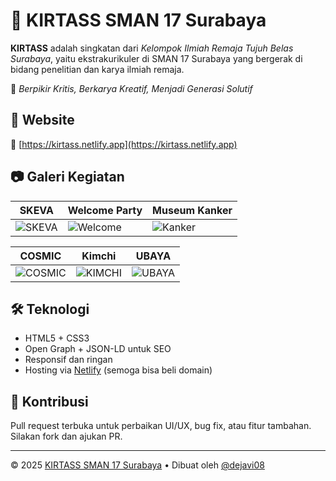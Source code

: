 # 🌟 KIRTASS SMAN 17 Surabaya

**KIRTASS** adalah singkatan dari *Kelompok Ilmiah Remaja Tujuh Belas Surabaya*, yaitu ekstrakurikuler di SMAN 17 Surabaya yang bergerak di bidang penelitian dan karya ilmiah remaja.

🔬 *Berpikir Kritis, Berkarya Kreatif, Menjadi Generasi Solutif*

## 🔗 Website
📎 [https://kirtass.netlify.app](https://kirtass.netlify.app)

## 📷 Galeri Kegiatan

| SKEVA | Welcome Party | Museum Kanker |
|------------|------------|------------|
| ![SKEVA](https://lh3.googleusercontent.com/d/1Fcqcd8eb35V6YeKpHYE7v_2MaAjavTnH=s400) | ![Welcome](https://lh3.googleusercontent.com/d/11NBZlB1-MvMZaI250SNdPLEEBeT9uo03=s400) | ![Kanker](https://lh3.googleusercontent.com/d/1_fbfIqGyDY-GoqY9xDsKHCbmL843XssR=s400) |

| COSMIC | Kimchi | UBAYA |
|---------------|-------------|--------|
| ![COSMIC](https://lh3.googleusercontent.com/d/1NXMqcZRPRUBQDPb8gI4k8UYBaO9tqy_V=s400) | ![KIMCHI](https://lh3.googleusercontent.com/d/19PCbEpThyi4tZh5ir1xte6QEZo2ZEoiE=s400) | ![UBAYA](https://lh3.googleusercontent.com/d/1wVXYmqm1SssZvm_lJJmlHkvZ0qMY8C4O=s400) |

## 🛠️ Teknologi

- HTML5 + CSS3
- Open Graph + JSON-LD untuk SEO
- Responsif dan ringan
- Hosting via [Netlify](https://netlify.com) (semoga bisa beli domain)

## 🤝 Kontribusi
Pull request terbuka untuk perbaikan UI/UX, bug fix, atau fitur tambahan. Silakan fork dan ajukan PR.

---

&copy; 2025 [KIRTASS SMAN 17 Surabaya](https://kirtass.netlify.app) • Dibuat oleh [@dejavi08](https://github.com/dejavi08)
